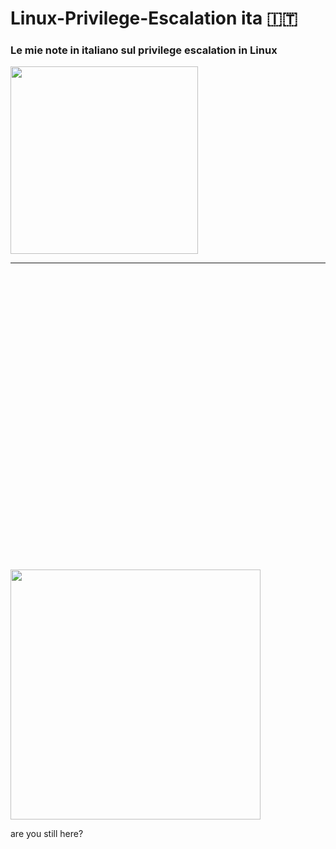 # Linux-Privilege-Escalation ita 🇮🇹
### Le mie note in italiano sul privilege escalation in Linux
<img width="300" src="https://media.giphy.com/media/4N5ddOOJJ7gtKTgNac/source.gif">
</p>


<hr>


<br>
<br>
<br>
<br>
<br>
<br>
<br>
<br>
<br>
<br>
<br>
<br>
<br>
<br>
<br>
<br>
<br>
<br>
<br>
<br>
<br>
<br>
<br>
<br>
<br>
<br>
<br>
<br>

<img width="400" src="https://i.kym-cdn.com/photos/images/original/001/349/277/7b6.gif">
</p> 
          are you still here?



